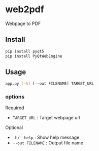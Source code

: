 # web2pdf
Webpage to PDF


## Install
```bash
pip install pyqt5
pip install PyQtWebEngine
```

## Usage
```bash
app.py [-h] [--out FILENAME] TARGET_URL
```

### options
Required
- `TARGET_URL` : Target webpage url

Optional
- `-h/--help` : Show help message
- `--out FILENAME` : Output file name
